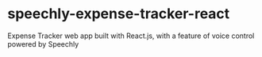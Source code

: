 # speechly-expense-tracker-react
Expense Tracker web app built with React.js, with a feature of voice control powered by Speechly
